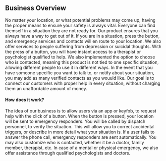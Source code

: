 ## Business Overview

No matter your location, or what potential problems may come up, having the proper means to ensure your safety is always vital. Everyone can find themself in a situation they are not ready for. Our product ensures that you always have a way to get out of it. If you are in a situation, press the button, and emergency services and contacts will en route to your location. We also offer services to people suffering from depression or suicidal thoughts. With the press of a button, you will have instant access to a therapist or psychologist qualified to help. We also implemented the option to choose who is contacted, meaning this product is not tied to one specific situation, allowing different people to use it in different ways. In the event that you have someone specific you want to talk to, or notify about your situation, you may add as many verified contacts as you wouuld like. Our goal is to connect our customers with proper help in every situation, without charging them an unaffordable amount of money.

#### How does it work?
The idea of our business is to allow users via an app or keyfob, to request help with the click of a button. When the button is pressed, your location will be sent to emergency responders. You will be called by dispatch personnel, to verify the situation. This will allow you to correct accidental triggers, or describe in more detail what your situation is. If a user fails to answer the phone call, emergency responders are sent automatically. You may also customize who is contacted, whether it be a doctor, family member, therapist, etc. In case of a mental or physical emergency, we also offer assistance through qualified psychologists and doctors.
